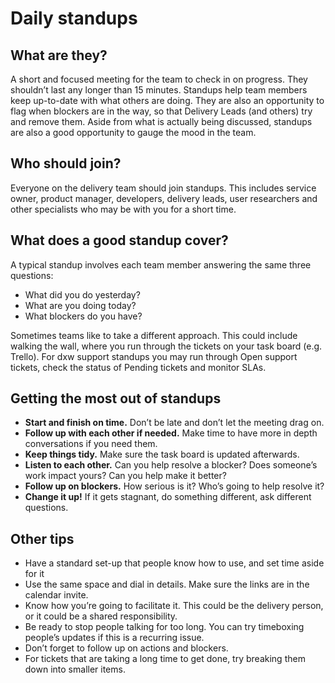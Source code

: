 ---
---
# Daily standups

## What are they?
A short and focused meeting for the team to check in on progress. They shouldn’t last any longer than 15 minutes.
Standups help team members keep up-to-date with what others are doing.  They are also an opportunity to flag when blockers are in the way, so that Delivery Leads (and others) try and remove them.
Aside from what is actually being discussed, standups are also a good opportunity to gauge the mood in the team.

## Who should join?
Everyone on the delivery team should join standups. This includes service owner, product manager, developers, delivery leads, user researchers and other specialists who may be with you for a short time.

## What does a good standup cover?
A typical standup involves each team member answering the same three questions:
- What did you do yesterday?
- What are you doing today?
- What blockers do you have?

Sometimes teams like to take a different approach. This could include walking the wall, where you run through the tickets on your task board (e.g. Trello). For dxw support standups you may run through Open support tickets, check the status of Pending tickets and monitor SLAs.

## Getting the most out of standups
- **Start and finish on time.** Don’t be late and don’t let the meeting drag on.
- **Follow up with each other if needed.** Make time to have more in depth conversations if you need them.
- **Keep things tidy.** Make sure the task board is updated afterwards.
- **Listen to each other.** Can you help resolve a blocker? Does someone’s work impact yours? Can you help make it better?
- **Follow up on blockers.** How serious is it? Who’s going to help resolve it?
- **Change it up!** If it gets stagnant, do something different, ask different questions.

## Other tips
- Have a standard set-up that people know how to use, and set time aside for it
- Use the same space and dial in details. Make sure the links are in the calendar invite.
- Know how you’re going to facilitate it. This could be the delivery person, or it could be a shared responsibility.
- Be ready to stop people talking for too long. You can try timeboxing people’s updates if this is a recurring issue.
- Don’t forget to follow up on actions and blockers.
- For tickets that are taking a long time to get done, try breaking them down into smaller items.

